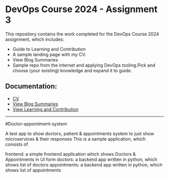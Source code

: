 # DevOps Course 2024 - Assignment 3

This repository contains the work completed for the DevOps Course 2024 assignment, which includes:

- Guide to Learning and Contribution
- A sample landing page with my CV.
- View Blog Summaries
- Sample repo from the internet and applying DevOps tooling.Pick and choose (your existing) knowledge and expand it to guide.

## Documentation:
- [CV](https://ayeshasajid1034.github.io/DevOps_Assignment_3/)
- [View Blog Summaries](blog_summaries.md)
- [View Learning and Contribution](https://github.com/ayeshasajid1034/DevOps_Assignment_3/blob/main/Guide_to_Learning_and_Contribution.md)


-----------------------------------------------------------------------------------------------------------------------------------------------------------------------------------------------------------------------

#Doctor-appointment-system

A test app to show doctors, patient & appointments system to just show microservices & their responses
This is a sample application, which consists of

frontend: a simple frontend application which shows Doctors & Appointments in UI form
doctors: a backend app written in python, which shows list of doctors
appointments: a backend app written in python, which shows list of appointments
